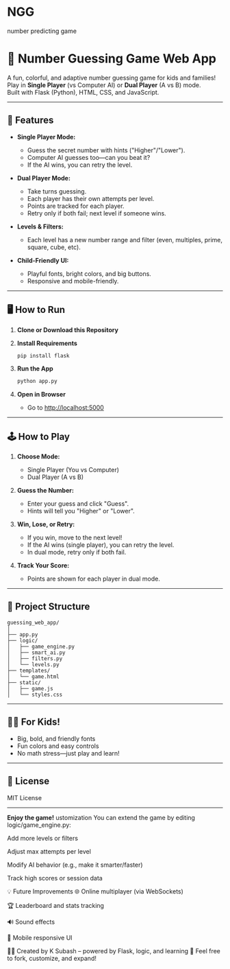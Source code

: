 # NGG
number predicting game
# 🎯 Number Guessing Game Web App

A fun, colorful, and adaptive number guessing game for kids and families!  
Play in **Single Player** (vs Computer AI) or **Dual Player** (A vs B) mode.  
Built with Flask (Python), HTML, CSS, and JavaScript.

---

## 🚀 Features

- **Single Player Mode:**  
  - Guess the secret number with hints ("Higher"/"Lower").
  - Computer AI guesses too—can you beat it?
  - If the AI wins, you can retry the level.

- **Dual Player Mode:**  
  - Take turns guessing.  
  - Each player has their own attempts per level.
  - Points are tracked for each player.
  - Retry only if both fail; next level if someone wins.

- **Levels & Filters:**  
  - Each level has a new number range and filter (even, multiples, prime, square, cube, etc).

- **Child-Friendly UI:**  
  - Playful fonts, bright colors, and big buttons.
  - Responsive and mobile-friendly.

---

## 🖥️ How to Run

1. **Clone or Download this Repository**

2. **Install Requirements**
   ```bash
   pip install flask
   ```

3. **Run the App**
   ```bash
   python app.py
   ```

4. **Open in Browser**
   - Go to [http://localhost:5000](http://localhost:5000)

---

## 🕹️ How to Play

1. **Choose Mode:**  
   - Single Player (You vs Computer)  
   - Dual Player (A vs B)

2. **Guess the Number:**  
   - Enter your guess and click "Guess".
   - Hints will tell you "Higher" or "Lower".

3. **Win, Lose, or Retry:**  
   - If you win, move to the next level!
   - If the AI wins (single player), you can retry the level.
   - In dual mode, retry only if both fail.

4. **Track Your Score:**  
   - Points are shown for each player in dual mode.

---

## 📁 Project Structure

```
guessing_web_app/
│
├── app.py
├── logic/
│   ├── game_engine.py
│   ├── smart_ai.py
│   ├── filters.py
│   └── levels.py
├── templates/
│   └── game.html
├── static/
│   ├── game.js
│   └── styles.css
```

---

## 👦👧 For Kids!

- Big, bold, and friendly fonts
- Fun colors and easy controls
- No math stress—just play and learn!

---

## 📝 License

MIT License

---

**Enjoy the game!**
ustomization
You can extend the game by editing logic/game_engine.py:

Add more levels or filters

Adjust max attempts per level

Modify AI behavior (e.g., make it smarter/faster)

Track high scores or session data

💡 Future Improvements
🌐 Online multiplayer (via WebSockets)

🏆 Leaderboard and stats tracking

🔊 Sound effects

📱 Mobile responsive UI

👨‍💻 Created by
K Subash – powered by Flask, logic, and learning 🚀
Feel free to fork, customize, and expand!
